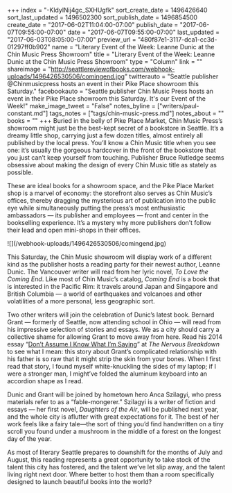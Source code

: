 +++
index = "-KldylNij4gc_SXHUgfk"
sort_create_date = 1496426640
sort_last_updated = 1496502300
sort_publish_date = 1496854500
create_date = "2017-06-02T11:04:00-07:00"
publish_date = "2017-06-07T09:55:00-07:00"
date = "2017-06-07T09:55:00-07:00"
last_updated = "2017-06-03T08:05:00-07:00"
preview_url = "480f87e1-3117-dca1-cc3d-01297ff0b902"
name = "Literary Event of the Week: Leanne Dunic at the Chin Music Press Showroom"
title = "Literary Event of the Week: Leanne Dunic at the Chin Music Press Showroom"
type = "Column"
link = ""
shareimage = "http://seattlereviewofbooks.com/webhook-uploads/1496426530506/comingend.jpg"
twitterauto = "Seattle publisher @Chinmusicpress hosts an event in their Pike Place showroom this Saturday."
facebookauto = "Seattle publisher Chin Music Press hosts an event in their Pike Place showroom this Saturday. It's our Event of the Week!"
make_image_tweet = "False"
notes_byline = ["writers/paul-constant.md"]
tags_notes = ["tags/chin-music-press.md"]
notes_about = ""
books = ""
+++
Buried in the belly of Pike Place Market, Chin Music Press’s showroom might just be the best-kept secret of a bookstore in Seattle. It’s a dreamy little shop, carrying just a few dozen titles, almost entirely all published by the local press. You’ll know a Chin Music title when you see one: it’s usually the gorgeous hardcover in the front of the bookstore that you just can’t keep yourself from touching. Publisher Bruce Rutledge seems obsessive about making the design of every Chin Music title as stately as possible. 

These are ideal books for a showroom space, and the Pike Place Market shop is a marvel of economy: the storefront also serves as Chin Music’s offices, thereby dragging the mysterious art of publication into the public eye while simultaneously putting the press’s most enthusiastic ambassadors &mdash; its publisher and employees &mdash; front and center in the bookselling experience. It’s a mystery why more publishers don’t follow their lead and open mini-shops in their offices.

<p class="image-left">![](/webhook-uploads/1496426530506/comingend.jpg)</p>

This Saturday, the Chin Music showroom will display work of a different kind as the publisher hosts a reading party for their newest author, Leanne Dunic. The Vancouver writer will read from her lyric novel, *To Love the Coming End*. Like most of Chin Music’s catalog, *Coming End* is a book that is interested in the Pacific Rim: it travels around Japan and Singapore and British Columbia &mdash; a world of earthquakes and volcanoes and other volatilities of a more personal, less geographic sort.

Two other writers will join the celebration of Dunic’s latest book. Bernard Grant &mdash; formerly of Seattle, now attending school in Ohio &mdash; will read from his impressive selection of stories and essays. We as a city should carry a collective shame for allowing Grant to move away from here. Read his 2014 essay “[Don’t Assume I Know What I’m Saying]( http://thenervousbreakdown.com/bgrant/2014/10/dont-assume-i-know-what-im-saying/)” at *The Nervous Breakdown* to see what I mean: this story about Grant’s complicated relationship with his father is so raw that it might strip the skin from your bones. When I first read that story, I found myself white-knuckling the sides of my laptop; if I were a stronger man, I might’ve folded the aluminum keyboard into an accordion shape as I read.

Dunic and Grant will be joined by hometown hero Anca Szilagyi, who press materials refer to as a “fable-mongerer.” Szilagyi is a writer of fiction and essays &mdash; her first novel, *Daughters of the Air*, will be published next year, and the whole city is aflutter with great expectations for it. The best of her work feels like a fairy tale—the sort of thing you’d find handwritten on a tiny scroll you found under a mushroom in the middle of a forest on the longest day of the year.

As most of literary Seattle prepares to downshift for the months of July and August, this reading represents a great opportunity to take stock of the talent this city has fostered, and the talent we’ve let slip away, and the talent living right next door. Where better to host them than a room specifically designed to launch beautiful books into the world?